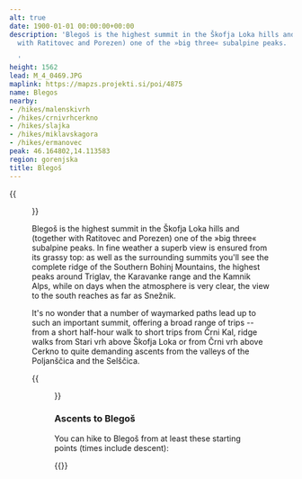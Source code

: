 ```yaml
---
alt: true
date: 1900-01-01 00:00:00+00:00
description: 'Blegoš is the highest summit in the Škofja Loka hills and (together
  with Ratitovec and Porezen) one of the »big three« subalpine peaks.

  '
height: 1562
lead: M_4_0469.JPG
maplink: https://mapzs.projekti.si/poi/4875
name: Blegos
nearby:
- /hikes/malenskivrh
- /hikes/crnivrhcerkno
- /hikes/slajka
- /hikes/miklavskagora
- /hikes/ermanovec
peak: 46.164802,14.113583
region: gorenjska
title: Blegoš
---
```

{{<figure src="M_4_0469.JPG">}}

Blegoš is the highest summit in the Škofja Loka hills and (together with Ratitovec and Porezen) one of the »big three« subalpine peaks. In fine weather a superb view is ensured from its grassy top: as well as the surrounding summits you\'ll see the complete ridge of the Southern Bohinj Mountains, the highest peaks around Triglav, the Karavanke range and the Kamnik Alps, while on days when the atmosphere is very clear, the view to the south reaches as far as Snežnik.

It\'s no wonder that a number of waymarked paths lead up to such an important summit, offering a broad range of trips -- from a short half-hour walk to short trips from Črni Kal, ridge walks from Stari vrh above Škofja Loka or from Črni vrh above Cerkno to quite demanding ascents from the valleys of the Poljanščica and the Selščica.

{{<figure src="Razgled_Blegos.jpg" caption="The view from Blegoš" caption-position="bottom">}}

### Ascents to Blegoš

You can hike to Blegoš from at least these starting points (times include descent):

{{<multipath-hike-short>}}

